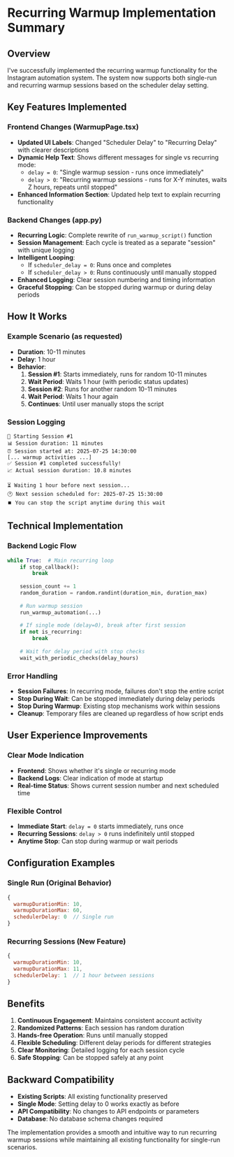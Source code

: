 # Recurring Warmup Implementation Summary

## Overview
I've successfully implemented the recurring warmup functionality for the Instagram automation system. The system now supports both single-run and recurring warmup sessions based on the scheduler delay setting.

## Key Features Implemented

### Frontend Changes (WarmupPage.tsx)
- **Updated UI Labels**: Changed "Scheduler Delay" to "Recurring Delay" with clearer descriptions
- **Dynamic Help Text**: Shows different messages for single vs recurring mode:
  - `delay = 0`: "Single warmup session - runs once immediately"  
  - `delay > 0`: "Recurring warmup sessions - runs for X-Y minutes, waits Z hours, repeats until stopped"
- **Enhanced Information Section**: Updated help text to explain recurring functionality

### Backend Changes (app.py)
- **Recurring Logic**: Complete rewrite of `run_warmup_script()` function
- **Session Management**: Each cycle is treated as a separate "session" with unique logging
- **Intelligent Looping**: 
  - If `scheduler_delay = 0`: Runs once and completes
  - If `scheduler_delay > 0`: Runs continuously until manually stopped
- **Enhanced Logging**: Clear session numbering and timing information
- **Graceful Stopping**: Can be stopped during warmup or during delay periods

## How It Works

### Example Scenario (as requested)
- **Duration**: 10-11 minutes
- **Delay**: 1 hour
- **Behavior**:
  1. **Session #1**: Starts immediately, runs for random 10-11 minutes
  2. **Wait Period**: Waits 1 hour (with periodic status updates)
  3. **Session #2**: Runs for another random 10-11 minutes  
  4. **Wait Period**: Waits 1 hour again
  5. **Continues**: Until user manually stops the script

### Session Logging
```
🚀 Starting Session #1
📊 Session duration: 11 minutes
⏰ Session started at: 2025-07-25 14:30:00
[... warmup activities ...]
✅ Session #1 completed successfully!
📈 Actual session duration: 10.8 minutes

⏳ Waiting 1 hour before next session...
🕐 Next session scheduled for: 2025-07-25 15:30:00
⏹️ You can stop the script anytime during this wait
```

## Technical Implementation

### Backend Logic Flow
```python
while True:  # Main recurring loop
    if stop_callback():
        break
    
    session_count += 1
    random_duration = random.randint(duration_min, duration_max)
    
    # Run warmup session
    run_warmup_automation(...)
    
    # If single mode (delay=0), break after first session
    if not is_recurring:
        break
    
    # Wait for delay period with stop checks
    wait_with_periodic_checks(delay_hours)
```

### Error Handling
- **Session Failures**: In recurring mode, failures don't stop the entire script
- **Stop During Wait**: Can be stopped immediately during delay periods
- **Stop During Warmup**: Existing stop mechanisms work within sessions
- **Cleanup**: Temporary files are cleaned up regardless of how script ends

## User Experience Improvements

### Clear Mode Indication
- **Frontend**: Shows whether it's single or recurring mode
- **Backend Logs**: Clear indication of mode at startup
- **Real-time Status**: Shows current session number and next scheduled time

### Flexible Control
- **Immediate Start**: `delay = 0` starts immediately, runs once
- **Recurring Sessions**: `delay > 0` runs indefinitely until stopped
- **Anytime Stop**: Can stop during warmup or wait periods

## Configuration Examples

### Single Run (Original Behavior)
```javascript
{
  warmupDurationMin: 10,
  warmupDurationMax: 60,
  schedulerDelay: 0  // Single run
}
```

### Recurring Sessions (New Feature)  
```javascript
{
  warmupDurationMin: 10,
  warmupDurationMax: 11,
  schedulerDelay: 1  // 1 hour between sessions
}
```

## Benefits

1. **Continuous Engagement**: Maintains consistent account activity
2. **Randomized Patterns**: Each session has random duration
3. **Hands-free Operation**: Runs until manually stopped
4. **Flexible Scheduling**: Different delay periods for different strategies
5. **Clear Monitoring**: Detailed logging for each session cycle
6. **Safe Stopping**: Can be stopped safely at any point

## Backward Compatibility

- **Existing Scripts**: All existing functionality preserved
- **Single Mode**: Setting delay to 0 works exactly as before
- **API Compatibility**: No changes to API endpoints or parameters
- **Database**: No database schema changes required

The implementation provides a smooth and intuitive way to run recurring warmup sessions while maintaining all existing functionality for single-run scenarios.

